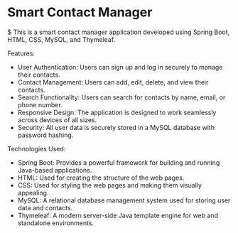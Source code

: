 # Smart Contact Manager
$ This is a smart contact manager application developed using Spring Boot, HTML, CSS, MySQL, and Thymeleaf.
 
 Features:
* User Authentication: Users can sign up and log in securely to manage their contacts.
* Contact Management: Users can add, edit, delete, and view their contacts.
* Search Functionality: Users can search for contacts by name, email, or phone number.
* Responsive Design: The application is designed to work seamlessly across devices of all sizes.
* Security: All user data is securely stored in a MySQL database with password hashing.


 Technologies Used:
* Spring Boot: Provides a powerful framework for building and running Java-based applications.
* HTML: Used for creating the structure of the web pages.
* CSS: Used for styling the web pages and making them visually appealing.
* MySQL: A relational database management system used for storing user data and contacts.
* Thymeleaf: A modern server-side Java template engine for web and standalone environments.
